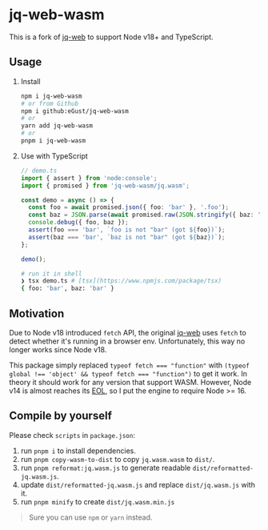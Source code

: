 # jq-web-wasm

This is a fork of [jq-web](https://www.npmjs.com/package/jq-web) to support Node v18+ and TypeScript.

## Usage

1. Install

    ```bash
    npm i jq-web-wasm
    # or from Github
    npm i github:eGust/jq-web-wasm
    # or
    yarn add jq-web-wasm
    # or
    pnpm i jq-web-wasm
    ```

2. Use with TypeScript

    ```ts
    // demo.ts
    import { assert } from 'node:console';
    import { promised } from 'jq-web-wasm/jq.wasm';

    const demo = async () => {
      const foo = await promised.json({ foo: 'bar' }, '.foo');
      const baz = JSON.parse(await promised.raw(JSON.stringify({ baz: 'bar' }), '.baz'));
      console.debug({ foo, baz });
      assert(foo === 'bar', `foo is not "bar" (got ${foo})`);
      assert(baz === 'bar', `baz is not "bar" (got ${baz})`);
    };

    demo();
    ```

    ```bash
    # run it in shell
    ❯ tsx demo.ts # [tsx](https://www.npmjs.com/package/tsx)
    { foo: 'bar', baz: 'bar' }
    ```

## Motivation

Due to Node v18 introduced `fetch` API, the original [jq-web](https://github.com/fiatjaf/jq-web) uses `fetch` to detect whether it's running in a browser env. Unfortunately, this way no longer works since Node v18.

This package simply replaced `typeof fetch === "function"` with `(typeof global !== 'object' && typeof fetch === "function")` to get it work. In theory it should work for any version that support WASM. However, Node v14 is almost reaches its [EOL](https://endoflife.date/nodejs), so I put the engine to require Node >= 16.

## Compile by yourself

Please check `scripts` in `package.json`:

1. run `pnpm i` to install dependencies.
2. run `pnpm copy-wasm-to-dist` to copy `jq.wasm.wasm` to `dist/`.
3. run `pnpm reformat:jq.wasm.js` to generate readable `dist/reformatted-jq.wasm.js`.
4. update `dist/reformatted-jq.wasm.js` and replace `dist/jq.wasm.js` with it.
5. run `pnpm minify` to create `dist/jq.wasm.min.js`

> Sure you can use `npm` or `yarn` instead.
